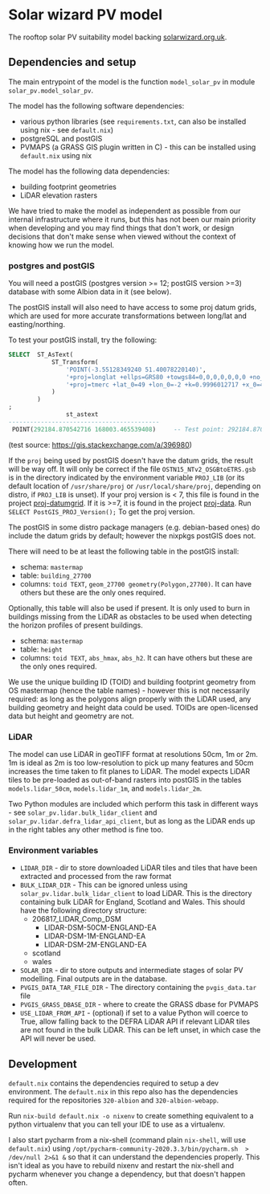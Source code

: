 # Solar wizard PV model

The rooftop solar PV suitability model backing [solarwizard.org.uk](https://solarwizard.org.uk).

## Dependencies and setup

The main entrypoint of the model is the function `model_solar_pv` in module `solar_pv.model_solar_pv`.

The model has the following software dependencies:
* various python libraries (see `requirements.txt`, can also be installed using nix - see `default.nix`)
* postgreSQL and postGIS
* PVMAPS (a GRASS GIS plugin written in C) - this can be installed using `default.nix` using nix

The model has the following data dependencies:
* building footprint geometries
* LiDAR elevation rasters

We have tried to make the model as independent as possible from our internal infrastructure where it runs, but this has not been our main priority when developing and you may find things that don't work, or design decisions that don't make sense when viewed without the context of knowing how we run the model.

### postgres and postGIS

You will need a postGIS (postgres version >= 12; postGIS version >=3) database with some Albion data in it (see below).

The postGIS install will also need to have access to some proj datum grids, which are used for more accurate transformations between long/lat and easting/northing.

To test your postGIS install, try the following:
```sql
SELECT  ST_AsText(
            ST_Transform(
                'POINT(-3.55128349240 51.40078220140)',
                '+proj=longlat +ellps=GRS80 +towgs84=0,0,0,0,0,0,0 +no_defs',
                '+proj=tmerc +lat_0=49 +lon_0=-2 +k=0.9996012717 +x_0=400000 +y_0=-100000 +ellps=airy +nadgrids=@OSTN15_NTv2_OSGBtoETRS.gsb +units=m +no_defs'
            )
        )
;
                st_astext                 
------------------------------------------
 POINT(292184.870542716 168003.465539408)     -- Test point: 292184.870 168003.465
```
(test source: https://gis.stackexchange.com/a/396980)

If the `proj` being used by postGIS doesn't have the datum grids, the result will be way off. It will only be correct if the file `OSTN15_NTv2_OSGBtoETRS.gsb` is in the directory indicated by the environment variable `PROJ_LIB` (or its default location of `/usr/share/proj` or `/usr/local/share/proj`, depending on distro, if `PROJ_LIB` is unset). If your proj version is < 7, this file is found in the project [proj-datumgrid](https://github.com/OSGeo/proj-datumgrid). If it is >=7, it is found in the project [proj-data](https://github.com/OSGeo/PROJ-data). Run `SELECT PostGIS_PROJ_Version();` To get the proj version.

The postGIS in some distro package managers (e.g. debian-based ones) do include the datum grids by default; however the nixpkgs postGIS does not.

There will need to be at least the following table in the postGIS install:

* schema: `mastermap`
* table: `building_27700`
* columns: `toid TEXT`, `geom_27700 geometry(Polygon,27700)`. It can have others but these are the only ones required.

Optionally, this table will also be used if present. It is only used to burn in buildings missing from the LiDAR as obstacles to be used when detecting the horizon profiles of present buildings.

* schema: `mastermap`
* table: `height`
* columns: `toid TEXT`, `abs_hmax`, `abs_h2`. It can have others but these are the only ones required.

We use the unique building ID (TOID) and building footprint geometry from OS mastermap (hence the table names) - however this is not necessarily required: as long as the polygons align properly with the LiDAR used, any building geometry and height data could be used. TOIDs are open-licensed data but height and geometry are not.

### LiDAR

The model can use LiDAR in geoTIFF format at resolutions 50cm, 1m or 2m. 1m is ideal as 2m is too low-resolution to pick up many features and 50cm increases the time taken to fit planes to LiDAR. The model expects LiDAR tiles to be pre-loaded as out-of-band rasters into postGIS in the tables `models.lidar_50cm`, `models.lidar_1m`, and `models.lidar_2m`. 

Two Python modules are included which perform this task in different ways - see `solar_pv.lidar.bulk_lidar_client` and `solar_pv.lidar.defra_lidar_api_client`, but as long as the LiDAR ends up in the right tables any other method is fine too.

### Environment variables

* `LIDAR_DIR` - dir to store downloaded LiDAR tiles and tiles that have been extracted and processed from the raw format
* `BULK_LIDAR_DIR` - This can be ignored unless using `solar_pv.lidar.bulk_lidar_client` to load LiDAR. This is the directory containing bulk LiDAR for England, Scotland and Wales. This should have the following directory structure:
  * 206817_LIDAR_Comp_DSM
    * LIDAR-DSM-50CM-ENGLAND-EA
    * LIDAR-DSM-1M-ENGLAND-EA
    * LIDAR-DSM-2M-ENGLAND-EA
  * scotland
  * wales
* `SOLAR_DIR` - dir to store outputs and intermediate stages of solar PV modelling. Final outputs are in the database.
* `PVGIS_DATA_TAR_FILE_DIR` - The directory containing the `pvgis_data.tar` file
* `PVGIS_GRASS_DBASE_DIR` - where to create the GRASS dbase for PVMAPS
* `USE_LIDAR_FROM_API` - (optional) if set to a value Python will coerce to True, allow falling back to the DEFRA LiDAR API if relevant LiDAR tiles are not found in the bulk LiDAR. This can be left unset, in which case the API will never be used.

## Development

`default.nix` contains the dependencies required to setup a dev environment. The `default.nix` in this repo also has the dependencies required for the repositories `320-albion` and `320-albion-webapp`.

Run `nix-build default.nix -o nixenv` to create something equivalent to a python virtualenv that you can tell your IDE to use as a virtualenv. 

I also start pycharm from a nix-shell (command plain `nix-shell`, will use `default.nix`) using `/opt/pycharm-community-2020.3.3/bin/pycharm.sh  > /dev/null 2>&1 &` so that it can understand the dependencies properly. This isn't ideal as you have to rebuild nixenv and restart the nix-shell and pycharm whenever you change a dependency, but that doesn't happen often.
